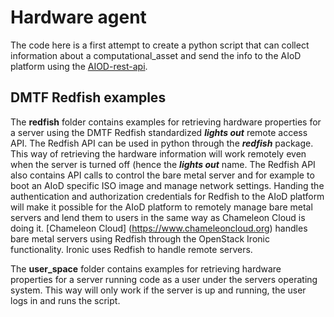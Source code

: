 # Hardware agent
The code here is a first attempt to create a python script that can collect information about a computational_asset and send the info to the AIoD platform using the [AIOD-rest-api](https://github.com/aiondemand/AIOD-rest-api/tree/develop).

## DMTF Redfish examples
The __redfish__ folder contains examples for retrieving hardware properties for a server using the DMTF Redfish standardized __*lights out*__ remote access API. The Redfish API can be used in python through the __*redfish*__ package. This way of retrieving the hardware information will work remotely even when the server is turned off (hence the __*lights out*__ name. The Redfish API also contains API calls to control the bare metal server and for example to boot an AIoD specific ISO image and manage network settings. Handing the authentication and authorization credentials for Redfish to the AIoD platform will make it possible for the AIoD platform to remotely manage bare metal servers and lend them to users in the same way as Chameleon Cloud is doing it. [Chameleon Cloud] (https://www.chameleoncloud.org) handles bare metal servers using Redfish through the OpenStack Ironic functionality. Ironic uses Redfish to handle remote servers.

The __user_space__ folder contains examples for retrieving hardware properties for a server running code as a user under the servers operating system. This way will only work if the server is up and running, the user logs in and runs the script.
